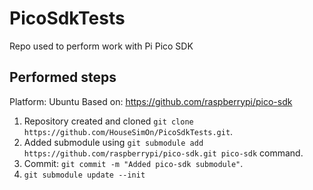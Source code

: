 # PicoSdkTests
Repo used to perform work with Pi Pico SDK

## Performed steps

Platform: Ubuntu
Based on: https://github.com/raspberrypi/pico-sdk

1. Repository created and cloned `git clone https://github.com/HouseSimOn/PicoSdkTests.git`.
2. Added submodule using `git submodule add https://github.com/raspberrypi/pico-sdk.git pico-sdk` command.
3. Commit: `git commit -m "Added pico-sdk submodule"`.
4. `git submodule update --init`
